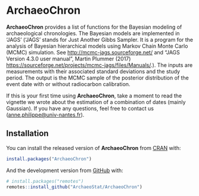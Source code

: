 
<!-- README.md is generated from README.Rmd. Please edit that file -->

# ArchaeoChron

<!-- badges: start -->
<!-- badges: end -->

**ArchaeoChron** provides a list of functions for the Bayesian modeling
of archaeological chronologies. The Bayesian models are implemented in
‘JAGS’ (‘JAGS’ stands for Just Another Gibbs Sampler. It is a program
for the analysis of Bayesian hierarchical models using Markov Chain
Monte Carlo (MCMC) simulation. See <http://mcmc-jags.sourceforge.net/>
and “JAGS Version 4.3.0 user manual”, Martin Plummer (2017)
<https://sourceforge.net/projects/mcmc-jags/files/Manuals/>.). The
inputs are measurements with their associated standard deviations and
the study period. The output is the MCMC sample of the posterior
distribution of the event date with or without radiocarbon calibration.

If this is your first time using **ArchaeoChron**, take a moment to read
the vignette we wrote about the estimation of a combination of dates
(mainly Gaussian). If you have any questions, feel free to contact us
(<anne.philippe@univ-nantes.fr>).

## Installation

You can install the released version of **ArchaeoChron** from
[CRAN](https://CRAN.R-project.org) with:

``` r
install.packages("ArchaeoChron")
```

And the development version from [GitHub](https://github.com/) with:

``` r
# install.packages("remotes")
remotes::install_github("ArchaeoStat/ArchaeoChron")
```
